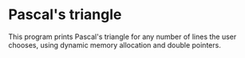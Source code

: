 # Pascal's triangle

This program prints Pascal's triangle for any number of lines the user chooses, using dynamic memory allocation and double pointers.

